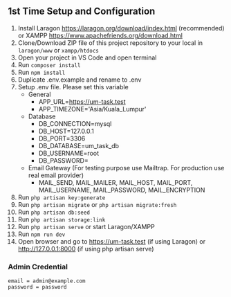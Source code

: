 ## 1st Time Setup and Configuration

1. Install Laragon https://laragon.org/download/index.html (recommended) or XAMPP https://www.apachefriends.org/download.html
2. Clone/Download ZIP file of this project repository to your local in `laragon/www` or `xampp/htdocs`
3. Open your project in VS Code and open terminal
4. Run `composer install`
5. Run `npm install`
6. Duplicate .env.example and rename to .env
7. Setup .env file. Please set this variable
    - General
        - APP_URL=https://um-task.test
        - APP_TIMEZONE='Asia/Kuala_Lumpur'
    - Database
        - DB_CONNECTION=mysql
        - DB_HOST=127.0.0.1
        - DB_PORT=3306
        - DB_DATABASE=um_task_db
        - DB_USERNAME=root
        - DB_PASSWORD=
    - Email Gateway (For testing purpose use Mailtrap. For production use real email provider)
        - MAIL_SEND, MAIL_MAILER, MAIL_HOST, MAIL_PORT, MAIL_USERNAME, MAIL_PASSWORD, MAIL_ENCRYPTION
8. Run `php artisan key:generate`
9. Run `php artisan migrate` or `php artisan migrate:fresh`
10. Run `php artisan db:seed`
11. Run `php artisan storage:link`
12. Run `php artisan serve` or start Laragon/XAMPP
13. Run `npm run dev`
14. Open browser and go to https://um-task.test (if using Laragon) or http://127.0.0.1:8000 (if using php artisan serve)

### Admin Credential

```
email = admin@example.com
password = password
```
